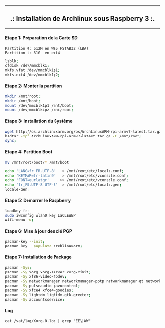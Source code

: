 ------------------------------------------------------------------------------------------------------------------------------------------------

## <p align='center'> .: Installation de Archlinux sous Raspberry 3 :. </p>

------------------------------------------------------------------------------------------------------------------------------------------------

#### Etape 1: Préparation de la Carte SD

```
Partition 0: 512M en W95 FSTAB32 (LBA)
Partition 1: 31G  en ext4
```

```bash
lsblk;
cfdisk /dev/mmcblk1;
mkfs.vfat /dev/mmcblk1p1;
mkfs.ext4 /dev/mmcblk1p2;
```

#### Etape 2: Monter la partition
```bash
mkdir /mnt/root;
mkdir /mnt/boot;
mount /dev/mmcblk1p1 /mnt/boot;
mount /dev/mmcblk1p2 /mnt/root;
```

#### Etape 3: Installation du Système
```bash
wget http://os.archlinuxarm.org/os/ArchLinuxARM-rpi-armv7-latest.tar.gz;
bsdtar -xpf ArchLinuxARM-rpi-armv7-latest.tar.gz -C /mnt/root;
sync;
```

#### Etape 4: Partition Boot
```bash
mv /mnt/root/boot/* /mnt/boot

echo 'LANG=fr_FR.UTF-8'   > /mnt/root/etc/locale.conf;
echo 'KEYMAP=fr-latin9'   > /mnt/root/etc/vconsole.conf;
echo 'FONT=eurlatgr'     >> /mnt/root/etc/vconsole.conf;
echo 'fr_FR.UTF-8 UTF-8'  > /mnt/root/etc/locale.gen;
locale-gen;

```

#### Etape 5: Démarrer le Raspberry
```bash
loadkey fr;
sudo iwconfig wlan0 key LaCLEWEP
wifi-menu -o;
```

#### Etape 6: Mise à jour des clé PGP
```bash
pacman-key --init;
pacman-key --populate archlinuxarm;
```

#### Etape 7: Installation de Package
```bash
pacman -Syu;
pacman -Sy xorg xorg-server xorg-xinit;
pacman -Sy xf86-video-fbdev;
pacman -Sy networkmanager networkmanager-pptp networkmanager-qt network-manager-applet;
pacman -Sy pulseaudio pavucontrol;
pacman -Sy xfce4 xfce4-goodies;
pacman -Sy lightdm lightdm-gtk-greeter;
pacman -Sy accountsservice;
```

#### Log
```
cat /vat/log/Xorg.0.log | grep "EE\|WW"

